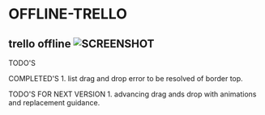 # OFFLINE-TRELLO
trello offline 
![SCREENSHOT](https://github.com/Ans447766/OFFtrello/blob/master/ShowRoom/Screenshot%20from%202019-02-18%2014-25-45.png)
-------------------------------------------------------------------
TODO'S


COMPLETED'S
    1. list drag and drop error to be resolved of border top.


TODO'S FOR NEXT VERSION
    1. advancing drag ands drop with animations and replacement guidance.

